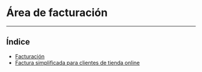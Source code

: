 # Área de facturación
----------------------

## Índice

  * [Facturación](./facturacion/index.md)
  * [Factura simplificada para clientes de tienda online](./facturacion/frasimplificada/index.md)
  